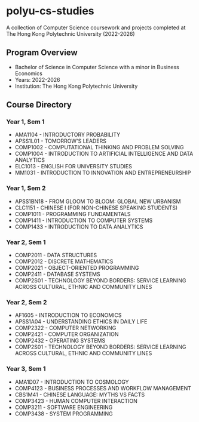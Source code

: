 # polyu-cs-studies
A collection of Computer Science coursework and projects completed at The Hong Kong Polytechnic University (2022-2026)

## Program Overview
- Bachelor of Science in Computer Science with a minor in Business Economics
- Years: 2022-2026
- Institution: The Hong Kong Polytechnic University

## Course Directory
### Year 1, Sem 1
- AMA1104 - INTRODUCTORY PROBABILITY	
- APSS1L01 - TOMORROW'S LEADERS
- COMP1002 - COMPUTATIONAL THINKING AND PROBLEM SOLVING
- COMP1004 - INTRODUCTION TO ARTIFICIAL INTELLIGENCE AND DATA ANALYTICS
- ELC1013 - ENGLISH FOR UNIVERSITY STUDIES
- MM1031 - INTRODUCTION TO INNOVATION AND ENTREPRENEURSHIP

### Year 1, Sem 2
- APSS1BN18 - FROM GLOOM TO BLOOM: GLOBAL NEW URBANISM	
- CLC1151 - CHINESE I (FOR NON-CHINESE SPEAKING STUDENTS)
- COMP1011 - PROGRAMMING FUNDAMENTALS
- COMP1411 - INTRODUCTION TO COMPUTER SYSTEMS
- COMP1433 - INTRODUCTION TO DATA ANALYTICS	

### Year 2, Sem 1
- COMP2011 - DATA STRUCTURES	
- COMP2012 - DISCRETE MATHEMATICS
- COMP2021 - OBJECT-ORIENTED PROGRAMMING
- COMP2411 - DATABASE SYSTEMS
- COMP2S01 - TECHNOLOGY BEYOND BORDERS: SERVICE LEARNING ACROSS CULTURAL, ETHNIC AND COMMUNITY LINES

### Year 2, Sem 2
- AF1605 - INTRODUCTION TO ECONOMICS	
- APSS1A04 - UNDERSTANDING ETHICS IN DAILY LIFE
- COMP2322 - COMPUTER NETWORKING
- COMP2421 - COMPUTER ORGANIZATION
- COMP2432 - OPERATING SYSTEMS
- COMP2S01 - TECHNOLOGY BEYOND BORDERS: SERVICE LEARNING ACROSS CULTURAL, ETHNIC AND COMMUNITY LINES	

### Year 3, Sem 1
- AMA1D07 - INTRODUCTION TO COSMOLOGY
- COMP4123 - BUSINESS PROCESSES AND WORKFLOW MANAGEMENT
- CBS1M41 - CHINESE LANGUAGE: MYTHS VS FACTS
- COMP3423 - HUMAN COMPUTER INTERACTION
- COMP3211 - SOFTWARE ENGINEERING
- COMP3438 - SYSTEM PROGRAMMING
